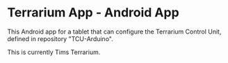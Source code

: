 # Terrarium App - Android App

This Android app for a tablet that can configure the Terrarium Control Unit, defined in repository "TCU-Arduino".

This is currently Tims Terrarium.
